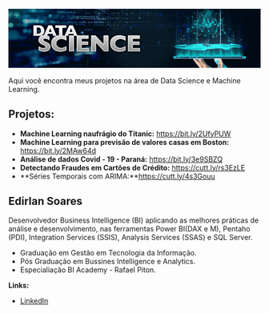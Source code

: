 <p align="center">
  <img src="banner.png" >
</p>

Aqui você encontra meus projetos na área de Data Science e Machine Learning.

## Projetos:

* **Machine Learning naufrágio do Titanic:** https://bit.ly/2UfyPUW
* **Machine Learning para previsão de valores casas em Boston:** https://bit.ly/2MAw64d
* **Análise de dados Covid - 19 - Paraná:** https://bit.ly/3e9SBZQ
* **Detectando Fraudes em Cartões de Crédito:** https://cutt.ly/rs3EzLE
* **Séries Temporais com ARIMA:**https://cutt.ly/4s3Gouu


## Edirlan Soares
Desenvolvedor Business Intelligence (BI) aplicando as melhores práticas de análise e desenvolvimento, nas ferramentas Power BI(DAX e M), Pentaho (PDI), Integration Services (SSIS), Analysis Services (SSAS) e SQL Server. 

* Graduação em Gestão em Tecnologia da Informação.
* Pós Graduação em Bussines Intelligence e Analytics.
* Especialiação BI Academy - Rafael Piton.

**Links:**
* [LinkedIn](https://www.linkedin.com/in/edirlansoares/)

